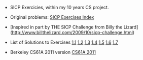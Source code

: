 * SICP Exercicies, within my 10 years CS project.

* Original problems: 
[SICP Exercises Index](https://mitpress.mit.edu/sicp/full-text/book/book-Z-H-37.html#%_chap_Temp_850)

* [Inspired in part by THE SICP Challenge from Billy the Lizard] (http://www.billthelizard.com/2009/10/sicp-challenge.html)
* List of Solutions to Exercises 
[1.1](https://github.com/jagg-ix/sicp_es/tree/master/labs/ex01/)
[1.2](https://github.com/jagg-ix/sicp_es/tree/master/labs/ex1-2)
[1.3](https://github.com/jagg-ix/sicp_es/tree/master/labs/ex1-3)
[1.4](https://github.com/jagg-ix/sicp_es/tree/master/labs/ex1-4)
[1.5](https://github.com/jagg-ix/sicp_es/tree/master/labs/ex1-5)
[1.6](https://github.com/jagg-ix/sicp_es/tree/master/labs/ex1-6)
[1.7](https://github.com/jagg-ix/sicp_es/tree/master/labs/ex1-7)


* Berkeley CS61A 2011 version
[CS61A 2011](http://inst.eecs.berkeley.edu/~cs61a/su11/)

